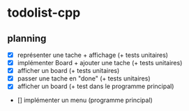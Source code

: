 # todolist-cpp

## planning

- [x] représenter une tache + affichage (+ tests unitaires)
- [x] implémenter Board + ajouter une tache (+ tests unitaires)
- [x] afficher un board (+ tests unitaires)
- [x] passer une tache en "done" (+ tests unitaires)
- [x] afficher un board (+ test dans le programme principal)
- [] implémenter un menu (programme principal)


